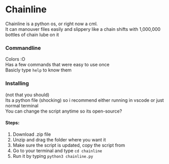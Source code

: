 # Chainline <br>
Chainline is a python os, or right now a cml. <br>
It can manouver files easily and slippery like a chain shifts with 1,000,000 bottles of chain lube on it <br>
### Commandline
Colors :O <br>
Has a few commands that were easy to use once <br>
Basicly type `help` to know them <br>
### Installing<br>
(not that you should)<br>
Its a python file (shocking) so i recommend either running in vscode or just normal terminal<br>
You can change the script anytime so its open-source?<br>
#### Steps:
1. Download .zip file
2. Unzip and drag the folder where you want it
3. Make sure the script is updated, copy the script from 
4. Go to your terminal and type `cd chainline`
5. Run it by typing `python3 chainline.py`
